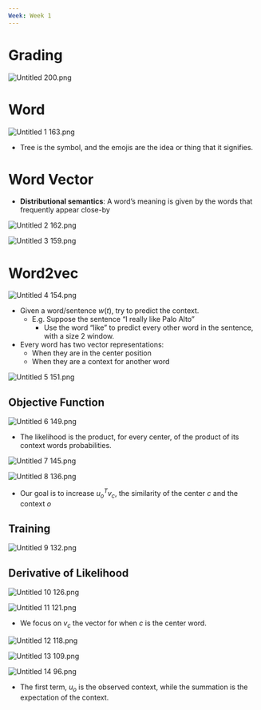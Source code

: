 ```yaml
---
Week: Week 1
---
```

# Grading

![Untitled 200.png](../../attachments/Untitled%20200.png)

# Word

![Untitled 1 163.png](../../attachments/Untitled%201%20163.png)

- Tree is the symbol, and the emojis are the idea or thing that it signifies.

# Word Vector

- **Distributional semantics**: A word’s meaning is given by the words that frequently appear close-by

![Untitled 2 162.png](../../attachments/Untitled%202%20162.png)

![Untitled 3 159.png](../../attachments/Untitled%203%20159.png)

# Word2vec

![Untitled 4 154.png](../../attachments/Untitled%204%20154.png)

- Given a word/sentence $w(t)$﻿, try to predict the context.
	- E.g. Suppose the sentence “I really like Palo Alto”
		- Use the word “like” to predict every other word in the sentence, with a size 2 window.
- Every word has two vector representations:
	- When they are in the center position
	- When they are a context for another word

![Untitled 5 151.png](../../attachments/Untitled%205%20151.png)

## Objective Function

![Untitled 6 149.png](../../attachments/Untitled%206%20149.png)

- The likelihood is the product, for every center, of the product of its context words probabilities.

![Untitled 7 145.png](../../attachments/Untitled%207%20145.png)

![Untitled 8 136.png](../../attachments/Untitled%208%20136.png)

- Our goal is to increase $u_o^T v_c$﻿, the similarity of the center $c$﻿ and the context $o$﻿

## Training

![Untitled 9 132.png](../../attachments/Untitled%209%20132.png)

## Derivative of Likelihood

![Untitled 10 126.png](../../attachments/Untitled%2010%20126.png)

![Untitled 11 121.png](../../attachments/Untitled%2011%20121.png)

- We focus on $v_c$﻿ the vector for when $c$﻿ is the center word.

![Untitled 12 118.png](../../attachments/Untitled%2012%20118.png)

![Untitled 13 109.png](../../attachments/Untitled%2013%20109.png)

![Untitled 14 96.png](../../attachments/Untitled%2014%2096.png)

- The first term, $u_o$﻿ is the observed context, while the summation is the expectation of the context.
